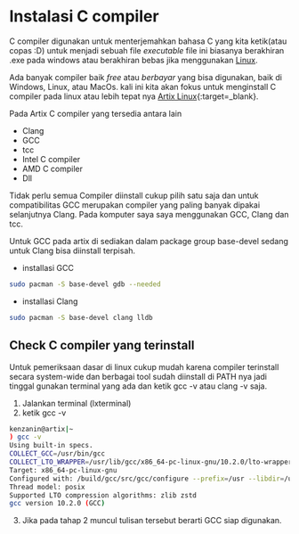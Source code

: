 # Instalasi C compiler

C compiler digunakan untuk menterjemahkan bahasa C yang kita ketik(atau copas :D) untuk menjadi sebuah file _executable_ file ini biasanya berakhiran .exe pada windows atau berakhiran bebas jika menggunakan [Linux](../../linux/artix/pengenalan.md).

Ada banyak compiler baik _free_ atau _berbayar_ yang bisa digunakan, baik di Windows, Linux, atau MacOs. kali ini kita akan fokus untuk menginstall C compiler pada linux atau lebih tepat nya [Artix Linux](../../linux/artix/pengenalan.md){:target=_blank}.

Pada Artix C compiler yang tersedia antara lain

* Clang
* GCC
* tcc
* Intel C compiler
* AMD C compiler
* Dll

Tidak perlu semua Compiler diinstall cukup pilih satu saja dan untuk compatibilitas GCC merupakan compiler yang paling banyak dipakai selanjutnya Clang. Pada komputer saya saya menggunakan GCC, Clang dan tcc.

Untuk GCC pada artix di sediakan dalam package group base-devel sedang untuk Clang bisa diinstall terpisah.

* installasi GCC
``` sh
sudo pacman -S base-devel gdb --needed
```
* installasi Clang
``` sh
sudo pacman -S base-devel clang lldb
```

## Check C compiler yang terinstall

Untuk pemeriksaan dasar di linux cukup mudah karena compiler terinstall secara system-wide dan berbagai tool sudah diinstall di PATH nya jadi tinggal gunakan terminal yang ada dan ketik gcc -v atau clang -v saja.

1. Jalankan terminal (lxterminal)
2. ketik gcc -v
``` bash
kenzanin@artix|~
) gcc -v
Using built-in specs.
COLLECT_GCC=/usr/bin/gcc
COLLECT_LTO_WRAPPER=/usr/lib/gcc/x86_64-pc-linux-gnu/10.2.0/lto-wrapper
Target: x86_64-pc-linux-gnu
Configured with: /build/gcc/src/gcc/configure --prefix=/usr --libdir=/usr/lib --libexecdir=/usr/lib --mandir=/usr/share/man --infodir=/usr/share/info --with-bugurl=https://bugs.archlinux.org/ --enable-languages=c,c++,ada,fortran,go,lto,objc,obj-c++,d --with-isl --with-linker-hash-style=gnu --with-system-zlib --enable-__cxa_atexit --enable-cet=auto --enable-checking=release --enable-clocale=gnu --enable-default-pie --enable-default-ssp --enable-gnu-indirect-function --enable-gnu-unique-object --enable-install-libiberty --enable-linker-build-id --enable-lto --enable-multilib --enable-plugin --enable-shared --enable-threads=posix --disable-libssp --disable-libstdcxx-pch --disable-libunwind-exceptions --disable-werror gdc_include_dir=/usr/include/dlang/gdc
Thread model: posix
Supported LTO compression algorithms: zlib zstd
gcc version 10.2.0 (GCC) 
```
3. Jika pada tahap 2 muncul tulisan tersebut berarti GCC siap digunakan.